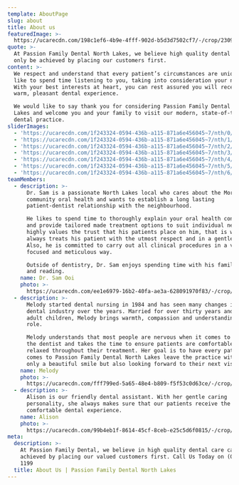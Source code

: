 ```yaml
---
template: AboutPage
slug: about
title: About us
featuredImage: >-
  https://ucarecdn.com/198c1ef6-4b9e-4fff-902d-b5d3d7502cf7/-/crop/2309x1270/0,462/-/preview/
quote: >-
  At Passion Family Dental North Lakes, we believe high quality dental care can
  only be achieved by placing our customers first. 
content: >-
  We respect and understand that every patient’s circumstances are unique. We
  like to spend time listening to you, taking into consideration your needs.
  With your best interests at heart, you can rest assured you will receive a
  warm, pleasant dental experience.

  We would like to say thank you for considering Passion Family Dental North
  Lakes and welcome you and your family to visit our modern, state-of-the-art
  dental practice. 
sliderImages:
  - 'https://ucarecdn.com/1f243324-0594-436b-a115-871a6e456045~7/nth/0/'
  - 'https://ucarecdn.com/1f243324-0594-436b-a115-871a6e456045~7/nth/1/'
  - 'https://ucarecdn.com/1f243324-0594-436b-a115-871a6e456045~7/nth/2/'
  - 'https://ucarecdn.com/1f243324-0594-436b-a115-871a6e456045~7/nth/3/'
  - 'https://ucarecdn.com/1f243324-0594-436b-a115-871a6e456045~7/nth/4/'
  - 'https://ucarecdn.com/1f243324-0594-436b-a115-871a6e456045~7/nth/5/'
  - 'https://ucarecdn.com/1f243324-0594-436b-a115-871a6e456045~7/nth/6/'
teamMembers:
  - description: >-
      Dr. Sam is a passionate North Lakes local who cares about the Moreton Bay
      community oral health and wants to establish a long lasting
      patient-dentist relationship with the neighbourhood. 

      He likes to spend time to thoroughly explain your oral health condition
      and provide tailored made treatment options to suit individual needs. He
      highly values the trust that his patients place on him, that is why he
      always treats his patient with the utmost respect and in a gentle manner.
      Also, he is committed to carry out all clinical procedures in a very
      focused and meticulous way.

      Outside of dentistry, Dr. Sam enjoys spending time with his family, nature
      and reading. 
    name: Dr. Sam Ooi
    photo: >-
      https://ucarecdn.com/ee1e6979-16b2-40fa-ae3a-628091970f83/-/crop/747x752/633,145/-/preview/-/enhance/50/
  - description: >-
      Melody started dental nursing in 1984 and has seen many changes in the
      dental industry over the years. Married for over thirty years and with two
      adult children, Melody brings warmth, compassion and understanding to her
      role.

      Melody understands that most people are nervous when it comes to visiting
      the dentist and takes the time to ensure patients are comfortable and
      relaxed throughout their treatment. Her goal is to have every patient who
      comes to Passion Family Dental North Lakes leave the practice with not
      only a beautiful smile but also looking forward to their next visit.
    name: Melody
    photo: >-
      https://ucarecdn.com/fff799ed-5a65-48e4-b809-f5f53c0d63ce/-/crop/875x927/639,50/-/preview/-/enhance/50/
  - description: >-
      Alison is our friendly dental assistant. With her gentle caring
      personality, she always makes sure that our patients receive the most
      comfortable dental experience.
    name: Alison
    photo: >-
      https://ucarecdn.com/99b4eb1f-8614-45cf-8ceb-e25c5d6f0815/-/crop/676x686/405,474/-/preview/-/enhance/50/
meta:
  description: >-
    At Passion Family Dental, we believe in high quality dental care can only be
    achieved by placing our valued customers first. Call Us Today on (07) 3465
    1199
  title: About Us | Passion Family Dental North Lakes
---
```


